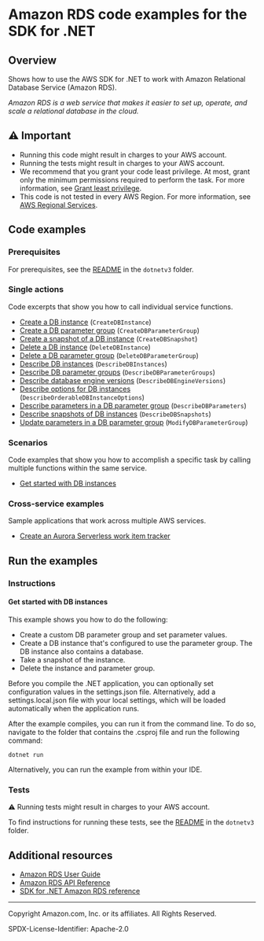 <!--Generated by WRITEME on 2023-04-25 13:32:39.760272 (UTC)-->
# Amazon RDS code examples for the SDK for .NET

## Overview

Shows how to use the AWS SDK for .NET to work with Amazon Relational Database Service (Amazon RDS).

<!--custom.overview.start-->
<!--custom.overview.end-->

*Amazon RDS is a web service that makes it easier to set up, operate, and scale a relational database in the cloud.*

## ⚠ Important

* Running this code might result in charges to your AWS account.
* Running the tests might result in charges to your AWS account.
* We recommend that you grant your code least privilege. At most, grant only the minimum permissions required to perform the task. For more information, see [Grant least privilege](https://docs.aws.amazon.com/IAM/latest/UserGuide/best-practices.html#grant-least-privilege).
* This code is not tested in every AWS Region. For more information, see [AWS Regional Services](https://aws.amazon.com/about-aws/global-infrastructure/regional-product-services).

<!--custom.important.start-->
<!--custom.important.end-->

## Code examples

### Prerequisites

For prerequisites, see the [README](../README.md#Prerequisites) in the `dotnetv3` folder.


<!--custom.prerequisites.start-->
<!--custom.prerequisites.end-->

### Single actions

Code excerpts that show you how to call individual service functions.

* [Create a DB instance](Actions/RDSWrapper.Instances.cs#L100) (`CreateDBInstance`)
* [Create a DB parameter group](Actions/RDSWrapper.ParameterGroups.cs#L38) (`CreateDBParameterGroup`)
* [Create a snapshot of a DB instance](Actions/RDSWrapper.Snapshots.cs#L17) (`CreateDBSnapshot`)
* [Delete a DB instance](Actions/RDSWrapper.Instances.cs#L139) (`DeleteDBInstance`)
* [Delete a DB parameter group](Actions/RDSWrapper.ParameterGroups.cs#L86) (`DeleteDBParameterGroup`)
* [Describe DB instances](Actions/RDSWrapper.Instances.cs#L75) (`DescribeDBInstances`)
* [Describe DB parameter groups](Actions/RDSWrapper.ParameterGroups.cs#L19) (`DescribeDBParameterGroups`)
* [Describe database engine versions](Actions/RDSWrapper.Instances.cs#L24) (`DescribeDBEngineVersions`)
* [Describe options for DB instances](Actions/RDSWrapper.Instances.cs#L46) (`DescribeOrderableDBInstanceOptions`)
* [Describe parameters in a DB parameter group](Actions/RDSWrapper.ParameterGroups.cs#L106) (`DescribeDBParameters`)
* [Describe snapshots of DB instances](Actions/RDSWrapper.Snapshots.cs#L39) (`DescribeDBSnapshots`)
* [Update parameters in a DB parameter group](Actions/RDSWrapper.ParameterGroups.cs#L63) (`ModifyDBParameterGroup`)

### Scenarios

Code examples that show you how to accomplish a specific task by calling multiple
functions within the same service.

* [Get started with DB instances](Scenarios/RDSInstanceScenario/RDSInstanceScenario.cs) 

### Cross-service examples

Sample applications that work across multiple AWS services.

* [Create an Aurora Serverless work item tracker](../cross_service/AuroraItemTracker) 

## Run the examples

### Instructions


<!--custom.instructions.start-->
<!--custom.instructions.end-->



#### Get started with DB instances

This example shows you how to do the following:

* Create a custom DB parameter group and set parameter values.
* Create a DB instance that's configured to use the parameter group. The DB instance also contains a database.
* Take a snapshot of the instance.
* Delete the instance and parameter group.

<!--custom.scenario_prereqs.rds_Scenario_GetStartedInstances.start-->
<!--custom.scenario_prereqs.rds_Scenario_GetStartedInstances.end-->

Before you compile the .NET application, you can optionally set configuration values
in the settings.json file. Alternatively, add a settings.local.json file with
your local settings, which will be loaded automatically when the application runs.

After the example compiles, you can run it from the command line. To do so, navigate to
the folder that contains the .csproj file and run the following command:

```
dotnet run
```
Alternatively, you can run the example from within your IDE.

<!--custom.scenarios.rds_Scenario_GetStartedInstances.start-->
<!--custom.scenarios.rds_Scenario_GetStartedInstances.end-->

### Tests

⚠ Running tests might result in charges to your AWS account.


To find instructions for running these tests, see the [README](../README.md#Tests)
in the `dotnetv3` folder.



<!--custom.tests.start-->
<!--custom.tests.end-->

## Additional resources

* [Amazon RDS User Guide](https://docs.aws.amazon.com/AmazonRDS/latest/UserGuide/Welcome.html)
* [Amazon RDS API Reference](https://docs.aws.amazon.com/AmazonRDS/latest/APIReference/Welcome.html)
* [SDK for .NET Amazon RDS reference](https://docs.aws.amazon.com/sdkfornet/v3/apidocs/items/Rds/NRds.html)

<!--custom.resources.start-->
<!--custom.resources.end-->

---

Copyright Amazon.com, Inc. or its affiliates. All Rights Reserved.

SPDX-License-Identifier: Apache-2.0